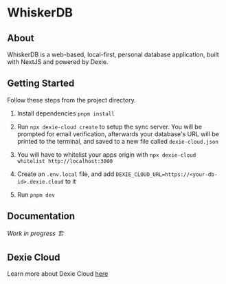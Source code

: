 # WhiskerDB

## About

WhiskerDB is a web-based, local-first, personal database application, built with NextJS and powered by Dexie.

## Getting Started

Follow these steps from the project directory.

1. Install dependencies `pnpm install`

2. Run `npx dexie-cloud create` to setup the sync server. You will be prompted for email verification, afterwards your database's URL will be printed to the terminal, and saved to a new file called `dexie-cloud.json`

3. You will have to whitelist your apps origin with `npx dexie-cloud whitelist http://localhost:3000`

4. Create an `.env.local` file, and add `DEXIE_CLOUD_URL=https://<your-db-id>.dexie.cloud` to it

5. Run `pnpm dev`

## Documentation

_Work in progress 🏗_

## Dexie Cloud

Learn more about Dexie Cloud [here](https://dexie.org/cloud/)
